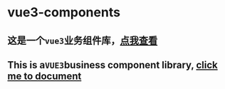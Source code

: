 # vue3-components

## 这是一个`vue3`业务组件库，[点我查看](https://kuangyx.cn/docs/%E6%96%87%E7%AB%A0/vue3%E7%BB%84%E4%BB%B6/%E5%BF%AB%E9%80%9F%E4%B8%8A%E6%89%8B.html)

## This is a`VUE3`business component library, [click me to document](https://kuangyx.cn/docs/%E6%96%87%E7%AB%A0/vue3%E7%BB%84%E4%BB%B6/%E5%BF%AB%E9%80%9F%E4%B8%8A%E6%89%8B.html)
